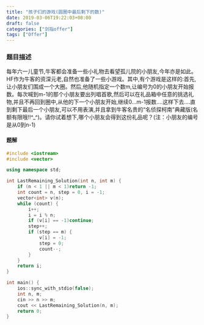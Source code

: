 ```yaml
---
title: "孩子们的游戏(圆圈中最后剩下的数)"
date: 2019-03-06T19:22:03+08:00
draft: false
categories: ["剑指offer"]
tags: ["Offer"]
---
```


### 题目描述

每年六一儿童节,牛客都会准备一些小礼物去看望孤儿院的小朋友,今年亦是如此。HF作为牛客的资深元老,自然也准备了一些小游戏。其中,有个游戏是这样的:首先,让小朋友们围成一个大圈。然后,他随机指定一个数m,让编号为0的小朋友开始报数。每次喊到m-1的那个小朋友要出列唱首歌,然后可以在礼品箱中任意的挑选礼物,并且不再回到圈中,从他的下一个小朋友开始,继续0...m-1报数....这样下去....直到剩下最后一个小朋友,可以不用表演,并且拿到牛客名贵的“名侦探柯南”典藏版(名额有限哦!!^_^)。请你试着想下,哪个小朋友会得到这份礼品呢？(注：小朋友的编号是从0到n-1)

#### 题解

```c++
#include <iostream>
#include <vector>

using namespace std;

int LastRemaining_Solution(int n, int m) {
    if (n < 1 || m < 1)return -1;
    int count = n, step = 0, i = -1;
    vector<int> v(n);
    while (count) {
        i++;
        i = i % n;
        if (v[i] == -1)continue;
        step++;
        if (step == m) {
            v[i] = -1;
            step = 0;
            count--;
        }
    }
    return i;
}

int main() {
    ios::sync_with_stdio(false);
    int n, m;
    cin >> n >> m;
    cout << LastRemaining_Solution(n, m);
    return 0;
}
```